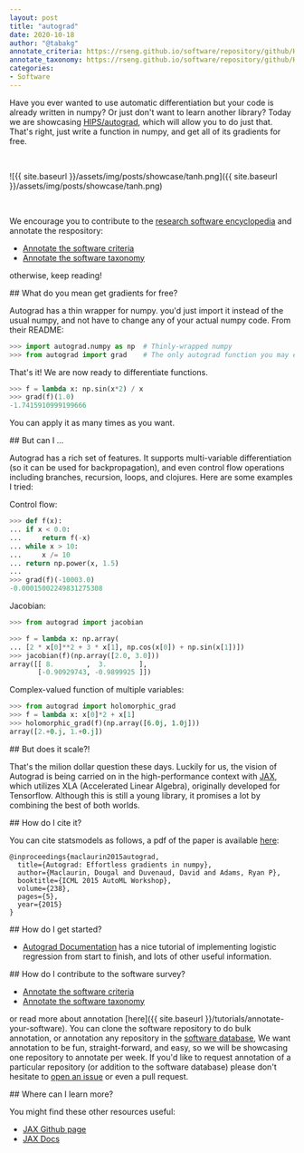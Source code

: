 ```yaml
---
layout: post
title: "autograd"
date: 2020-10-18
author: "@tabakg"
annotate_criteria: https://rseng.github.io/software/repository/github/HIPS/autograd/annotate-criteria/
annotate_taxonomy: https://rseng.github.io/software/repository/github/HIPS/autograd/annotate-taxonomy/
categories:
- Software
---
```


Have you ever wanted to use automatic differentiation but your code is already written in numpy? Or just don't want to learn another library? Today we are showcasing
 <a href="https://github.com/HIPS/autograd" target="_blank">HIPS/autograd</a>, which will allow you to do just that. That's right, just write a function in numpy, and get all of its gradients for free.


<br>

![{{ site.baseurl }}/assets/img/posts/showcase/tanh.png]({{ site.baseurl }}/assets/img/posts/showcase/tanh.png)

<br>

We encourage you to contribute to the [research software encyclopedia](https://rseng.github.io/rse/tutorials/annotation/) and annotate the respository:

<ul>
<li><a href="{{ page.annotate_criteria }}" target="_blank">Annotate the software criteria</a></li>
<li><a href="{{ page.annotate_taxonomy }}" target="_blank">Annotate the software taxonomy</a></li>
</ul>

otherwise, keep reading!


<a id="what-is">
## What do you mean get gradients for free?

Autograd has a thin wrapper for numpy. you'd just import it instead of the usual numpy, and not have to change any of your actual numpy code. From their README:

```python
>>> import autograd.numpy as np  # Thinly-wrapped numpy
>>> from autograd import grad    # The only autograd function you may ever need
```

That's it! We are now ready to differentiate functions.

```python
>>> f = lambda x: np.sin(x*2) / x
>>> grad(f)(1.0)
-1.7415910999199666
```

You can apply it as many times as you want.

<a id="Features">
## But can I ...

Autograd has a rich set of features. It supports multi-variable differentiation (so it can be used for backpropagation), and even control flow operations including branches, recursion, loops, and clojures. Here are some examples I tried:

Control flow:

```python
>>> def f(x):
... if x < 0.0:
...     return f(-x)
... while x > 10:
...     x /= 10
... return np.power(x, 1.5)
... 
>>> grad(f)(-10003.0)                                                      
-0.00015002249831275308
```

Jacobian:

```python
>>> from autograd import jacobian

>>> f = lambda x: np.array(
... [2 * x[0]**2 + 3 * x[1], np.cos(x[0]) + np.sin(x[1])])
>>> jacobian(f)(np.array([2.0, 3.0]))
array([[ 8.        ,  3.        ],
       [-0.90929743, -0.9899925 ]])
```

Complex-valued function of multiple variables:

```python
>>> from autograd import holomorphic_grad
>>> f = lambda x: x[0]*2 + x[1]
>>> holomorphic_grad(f)(np.array([6.0j, 1.0j]))
array([2.+0.j, 1.+0.j])
```

<a id="JAX">
## But does it scale?!

That's the milion dollar question these days. Luckily for us, the vision of Autograd is being carried on in the high-performance context with [JAX](https://github.com/google/jax), which utilizes XLA (Accelerated Linear Algebra), originally developed for Tensorflow. Although this is still a young library, it promises a lot by combining the best of both worlds.


<a id="cite">
## How do I cite it?

You can cite statsmodels as follows, a pdf of the paper is available <a href="https://indico.ijclab.in2p3.fr/event/2914/contributions/6483/subcontributions/180/attachments/6060/7185/automl-short.pdf" target="_blank">here</a>:

```
@inproceedings{maclaurin2015autograd,
  title={Autograd: Effortless gradients in numpy},
  author={Maclaurin, Dougal and Duvenaud, David and Adams, Ryan P},
  booktitle={ICML 2015 AutoML Workshop},
  volume={238},
  pages={5},
  year={2015}
}
```

<a id="getting-started">
## How do I get started?
 
 - [Autograd Documentation](https://github.com/HIPS/autograd/blob/master/docs/tutorial.md) has a nice tutorial of implementing logistic regression from start to finish, and lots of other useful information.

<a id="contribute">
## How do I contribute to the software survey?

<ul>
  <li><a href="{{ page.annotate_criteria }}" target="_blank">Annotate the software criteria</a></li>
  <li><a href="{{ page.annotate_taxonomy }}" target="_blank">Annotate the software taxonomy</a></li>
</ul>

or read more about annotation [here]({{ site.baseurl }}/tutorials/annotate-your-software). You can clone the software repository to do
bulk annotation, or annotation any repository in the <a href="https://rseng.github.io/software/" target="_blank">software database</a>,
We want annotation to be fun, straight-forward, and easy, so we will be showcasing one repository to annotate per week.
If you'd like to request annotation of a particular repository (or addition to the software database)
please don't hesitate to [open an issue](https://github.com/rseng/software/issues) or even a pull request.

<a id="learn-more">
## Where can I learn more?

You might find these other resources useful:

 - [JAX Github page](https://github.com/google/jax)
 - [JAX Docs](https://jax.readthedocs.io/en/latest/notebooks/quickstart.html)
